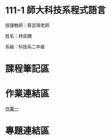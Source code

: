 # 111-1 師大科技系程式語言
授課教師：蔡芸琤老師

姓名：林奕嫻

系級：科技系二年級

# 課程筆記區 

# 作業連結區 
[作業一](http://localhost:8888/notebooks/Documents/GitHub/PL/Untitled.ipynb?kernel_name=python3)
# 專題連結區 
